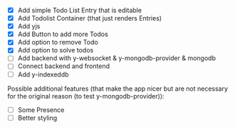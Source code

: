 - [x] Add simple Todo List Entry that is editable
- [x] Add Todolist Container (that just renders Entries)
- [x] Add yjs
- [x] Add Button to add more Todos
- [x] Add option to remove Todo
- [x] Add option to solve todos
- [ ] Add backend with y-websocket & y-mongodb-provider & mongodb
- [ ] Connect backend and frontend
- [ ] Add y-indexeddb

Possible additional features (that make the app nicer but are not necessary for the original reason (to test y-mongodb-provider)):

- [ ] Some Presence
- [ ] Better styling
